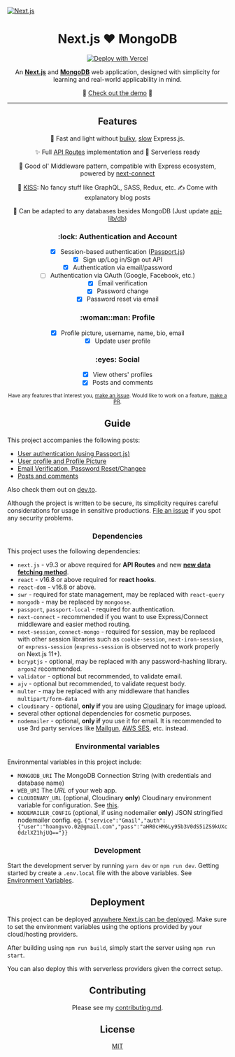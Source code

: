 [![Next.js](https://assets.zeit.co/image/upload/v1538361091/repositories/next-js/next-js.png)](https://nextjs.org)

<h1 align="center">Next.js ❤️ MongoDB</h1>

<div align="center">
  
[![Deploy with Vercel](https://vercel.com/button)](https://vercel.com/new/clone?repository-url=https%3A%2F%2Fgithub.com%2Fhoangvvo%2Fnextjs-mongodb-app&env=MONGODB_URI,CLOUDINARY_URL,NODEMAILER_CONFIG,WEB_URI&envDescription=Environment%20Variables&envLink=https%3A%2F%2Fgithub.com%2Fhoangvvo%2Fnextjs-mongodb-app%23environmental-variables&demo-title=nextjs-mongodb-app%20demo&demo-description=A%20demo%20deployed%20on%20Vercel&demo-url=https%3A%2F%2Fnextjs-mongodb.vercel.app%2F)

An [**Next.js**](https://github.com/zeit/next.js/) and [**MongoDB**](https://www.mongodb.com/) web application, designed with simplicity for learning and real-world applicability in mind.

:rocket: [Check out the demo](https://nextjs-mongodb.vercel.app/) :rocket:

</div>

---

<h2 align="center">Features</h2>

<div align="center">

🐇 Fast and light without [bulky](https://bundlephobia.com/result?p=express@4.17.1), [slow](https://github.com/fastify/benchmarks#benchmarks) Express.js.

✨ Full [API Routes](https://nextjs.org/blog/next-9#api-routes) implementation and 👻 Serverless ready

🤠 Good ol' Middleware pattern, compatible with Express ecosystem, powered by [next-connect](https://github.com/hoangvvo/next-connect)

💋 [KISS](https://en.wikipedia.org/wiki/KISS_principle): No fancy stuff like GraphQL, SASS, Redux, etc.
✍️ Come with explanatory blog posts

📙 Can be adapted to any databases besides MongoDB (Just update [api-lib/db](api-lib/db))

</div>

<h3 align="center">:lock: Authentication and Account</h3>

<div align="center">

-   [x] Session-based authentication ([Passport.js](https://github.com/jaredhanson/passport))
-   [x] Sign up/Log in/Sign out API
-   [x] Authentication via email/password
-   [ ] Authentication via OAuth (Google, Facebook, etc.)
-   [x] Email verification
-   [x] Password change
-   [x] Password reset via email

</div>

<h3 align="center">:woman::man: Profile</h3>

<div align="center">

-   [x] Profile picture, username, name, bio, email
-   [x] Update user profile

</div>

<h3 align="center">:eyes: Social</h3>

<div align="center">

-   [x] View others' profiles
-   [x] Posts and comments

</div>

<div align="center">
  
<sup>Have any features that interest you, [make an issue](https://github.com/hoangvvo/nextjs-mongodb-app/issues). Would like to work on a feature, [make a PR](https://github.com/hoangvvo/nextjs-mongodb-app/pulls).<sup>
  
</div>

<h2 align="center">Guide</h2>

This project accompanies the following posts:

-   [User authentication (using Passport.js)](https://hoangvvo.com/blog/next-js-and-mongodb-app-1)
-   [User profile and Profile Picture](https://hoangvvo.com/blog/next-js-and-mongodb-app-2)
-   [Email Verification, Password Reset/Changee](https://hoangvvo.com/blog/next-js-and-mongodb-app-3)
-   [Posts and comments](https://hoangvvo.com/blog/next-js-and-mongodb-app-4)

Also check them out on [dev.to](https://dev.to/hoangvvo).

Although the project is written to be secure, its simplicity requires careful considerations for usage in sensitive productions. [File an issue](https://github.com/hoangvvo/nextjs-mongodb-app/issues/new/choose) if you spot any security problems.

<h3 align="center">Dependencies</h3>

This project uses the following dependencies:

-   `next.js` - v9.3 or above required for **API Routes** and new [**new data fetching method**](https://nextjs.org/docs/basic-features/data-fetching#getserversideprops-server-side-rendering).
-   `react` - v16.8 or above required for **react hooks**.
-   `react-dom` - v16.8 or above.
-   `swr` - required for state management, may be replaced with `react-query`
-   `mongodb` - may be replaced by `mongoose`.
-   `passport`, `passport-local` - required for authentication.
-   `next-connect` - recommended if you want to use Express/Connect middleware and easier method routing.
-   `next-session`, `connect-mongo` - required for session, may be replaced with other session libraries such as `cookie-session`, `next-iron-session`, or `express-session` (`express-session` is observed not to work properly on Next.js 11+).
-   `bcryptjs` - optional, may be replaced with any password-hashing library. `argon2` recommended.
-   `validator` - optional but recommended, to validate email.
-   `ajv` - optional but recommended, to validate request body.
-   `multer` - may be replaced with any middleware that handles `multipart/form-data`
-   `cloudinary` - optional, **only if** you are using [Cloudinary](https://cloudinary.com) for image upload.
-   several other optional dependencies for cosmetic purposes.
-   `nodemailer` - optional, **only if** you use it for email. It is recommended to use 3rd party services like [Mailgun](https://www.mailgun.com/), [AWS SES](https://aws.amazon.com/ses/), etc. instead.

<h3 align="center">Environmental variables</h3>

Environmental variables in this project include:

-   `MONGODB_URI` The MongoDB Connection String (with credentials and database name)
-   `WEB_URI` The _URL_ of your web app.
-   `CLOUDINARY_URL` (optional, Cloudinary **only**) Cloudinary environment variable for configuration. See [this](https://cloudinary.com/documentation/node_integration#configuration).
-   `NODEMAILER_CONFIG` (optional, if using nodemailer **only**) JSON stringified nodemailer config. eg. `{"service":"Gmail","auth":{"user":"hoangvvo.02@gmail.com","pass":"aHR0cHM6Ly95b3V0dS5iZS9kUXc0dzlXZ1hjUQ=="}}`

<h3 align="center">Development</h3>

Start the development server by running `yarn dev` or `npm run dev`. Getting started by create a `.env.local` file with the above variables. See [Environment Variables](https://nextjs.org/docs/basic-features/environment-variables).

<h2 align="center">Deployment</h2>

This project can be deployed [anywhere Next.js can be deployed](https://nextjs.org/docs/deployment). Make sure to set the environment variables using the options provided by your cloud/hosting providers.

After building using `npm run build`, simply start the server using `npm run start`.

You can also deploy this with serverless providers given the correct setup.

<h2 align="center">Contributing</h2>

<div align="center">
  
Please see my [contributing.md](CONTRIBUTING.md).

</div>

<h2 align="center">
  License
</h2>

<div align="center">
  
  [MIT](LICENSE)
  
</div>
